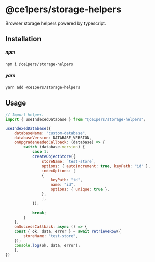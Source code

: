 # @ce1pers/storage-helpers

Browser storage helpers powered by typescript.

## Installation

##### npm

`npm i @ce1pers/storage-helpers`

##### yarn

`yarn add @ce1pers/storage-helpers`

## Usage

```javascript
// Import helper.
import { useIndexedDatabase } from "@ce1pers/storage-helpers";

useIndexedDatabase({
    databaseName: "custom-database",
    databaseVersion: DATABASE_VERSION,
    onUpgradeneededCallback: (database) => {
        switch (database.version) {
            case 1:
            createObjectStore({
                storeName: `test-store`,
                options: { autoIncrement: true, keyPath: "id" },
                indexOptions: [
                {
                    keyPath: "id",
                    name: "id",
                    options: { unique: true },
                },
                ],
            });

            break;
        }
    },
    onSuccessCallback: async () => {
    const { ok, data, error } = await retrieveRow({
        storeName: "test-store",
    });
    console.log(ok, data, error);
    },
})

```
